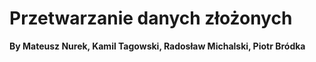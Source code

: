 # Przetwarzanie danych złożonych


**By Mateusz Nurek, Kamil Tagowski, Radosław Michalski, Piotr Bródka**
